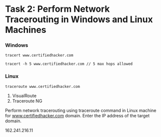 # Task 2: Perform Network Tracerouting in Windows and Linux Machines

### Windows

```
tracert www.certifiedhacker.com
```

```
tracert -h 5 www.certifiedhacker.com // 5 max hops allowed
```

### Linux

```
traceroute www.certifiedhacker.com
```



1. VisualRoute
2. Traceroute NG



Perform network tracerouting using traceroute command in Linux machine for www.certifiedhacker.com domain. Enter the IP address of the target domain.

162.241.216.11

